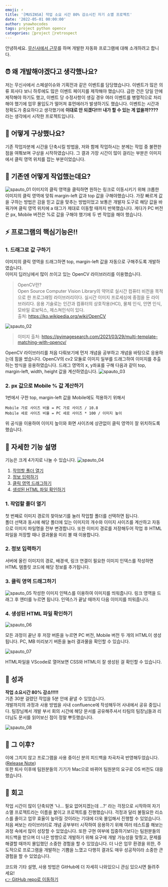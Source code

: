 ```yaml
---
emoji: ⚡️
title: '[MUSINSA] 작업 소요 시간 80% 감소시킨 자기 소멸 프로젝트'
date: '2022-05-01 00:00:00'
author: ynawhocodes
tags: project python opencv
categories: 🎳project 💭retrospect
---
```


안녕하세요. [무신사에서 근무](https://ynawhocodes.github.io/activities/musinsa/)를 하며 개발한 자동화 프로그램에 대해 소개하려고 합니다.
## ⏰ 왜 개발해야겠다고 생각했나요?
 저는 무신사에서 스페셜이슈와 기획전과 같은 이벤트를 담당했습니다. 이벤트가 많은 의류 회사다 보니 하루에도 많은 이벤트 페이지를 제작해야 했습니다. 급한 건은 당일 안에 제작해야 하기도 했고, 이벤트 당 수정사항이 생길 경우 여러 이벤트를 병렬적으로 처리해야 했기에 업무 몰입도가 떨어져 휴먼에러가 발생하기도 했습니다. 이벤트는 시간과 정확도가 중요하다고 생각했기에 **이대로 안 되겠다!!!! 내가 할 수 있는 게 없을까????** 라는 생각에서 시작한 프로젝트입니다.
  
## 👥 어떻게 구상했나요?
기존 작업자분께 시간을 단축시킬 방법을, 저와 함께 작업하시는 분께는 작업 중 불편한 점을 여쭤보며 구상을 시작하였습니다. 그 결과 가장 시간이 많이 걸리는 부분은 이미지에서 클릭 영역 위치를 잡는 부분이었습니다. 

## 👣 기존엔 어떻게 작업했는데요?
![spauto_01](spauto_01.png)
이미지의 클릭 영역을 클릭하면 원하는 링크로 이동시키기 위해 크롭한 이미지의 클릭 영역에 맞춰 margin-left 값과 top 값을 구해야했습니다. 가장 빠르게 값을 구하는 방법은 감을 믿고 값을 맞추는 방법이었고 보통은 개발자 도구로 해당 값을 바꿔가며 클릭 영역 위치에 a 태그가 제대로 이동할 때까지 반복했습니다. 게다가 PC 버전은 px, Mobile 버전은 %로 값을 구해야 했기에 두 번 작업을 해야 했습니다.

## ⚡️ 프로그램의 핵심기능은!!
### 1. 드래그로 값 구하기  
이미지의 클릭 영역을 드래그하면 top, margin-left 값을 자동으로 구해주도록 개발하였습니다.  
이미지 딥러닝에서 많이 쓰이고 있는 OpenCV 라이브러리를 이용했습니다.
> OpenCV란?  
> Open Source Computer Vision Library의 약어로 실시간 컴퓨터 비전을 목적으로 한 프로그래밍 라이브러리이다. 실시간 이미지 프로세싱에 중점을 둔 라이브러리다. 응용 기술로는 인간과 컴퓨터의 상호작용(HCI), 물체 인식, 안면 인식, 모바일 로보틱스, 제스쳐인식이 있다.  
> 출처: https://ko.wikipedia.org/wiki/OpenCV

![spauto_02](spauto_02.png)
> 이미지 출처: https://pyimagesearch.com/2021/03/29/multi-template-matching-with-opencv/ 

OpenCV 라이브러리를 처음 다뤄보기에 먼저 개념을 공부하고 개념을 바탕으로 응용하는데 힘을 썼습니다. OpenCV의 cv2 모듈로 이미지 일부를 드래그하여 이미지를 추출하는 방식을 응용하였습니다. 드래그 영역의 x, y좌표를 구해 다음과 같이 top, margin-left, width, height 값을 계산하였습니다.
![spauto_03](spauto_03.png)
  
### 2. px 값으로 Mobile % 값 계산하기
1번에서 구한 top, margin-left 값을 Mobile에도 적용하기 위해서
```
Mobile 가로 사이즈 비율 = PC 가로 사이즈 / 10.8
Mobile 세로 사이즈 비율 = PC 세로 사이즈 * 100 / 이미지 높이
```
위 공식을 이용하여 이미지 높이와 화면 사이즈에 상관없이 클릭 영역이 잘 위치하도록 했습니다.
   
## 🔧 자세한 기능 설명
기능은 크게 4가지로 나눌 수 있습니다.
![spauto_04](spauto_04.png)

1. [작업할 폴더 열기](/#1-작업할-폴더-열기)
2. [정보 입력하기](/#2-정보-입력하기)
3. [클릭 영역 드래그하기](#3-클릭-영역-드래그하기)
4. [생성된 HTML 파일 확인하기](/#4-생성된-html-파일-확인하기)

### 1. 작업할 폴더 열기
첫 번째로 이미지 경로의 찾아보기를 눌러 작업할 폴더를 선택하면 됩니다.  
폴더 선택과 동시에 해당 폴더에 있는 이미지의 개수와 이미지 사이즈를 계산하고 자동으로 이미지 파일명을 전부 변경합니다.
또한 이미지 경로를 저장해두어 작업 후 HTML 파일을 저장할 때나 결과물을 미리 볼 때 이용합니다.
### 2. 정보 입력하기
서버에 올린 이미지의 경로, 배경색, 링크 연결이 필요한 이미지 인덱스를 작성하면 HTML 템플릿 코드에 해당 정보를 추가됩니다.
### 3. 클릭 영역 드래그하기
![spauto_05](gif_04.gif)
작성한 이미지 인텍스를 이용하여 이미지를 띄워줍니다. 링크 영역을 드래그 후 엔터를 누르면 됩니다.
인덱스가 끝날 때까지 다음 이미지를 띄워줍니다.
### 4. 생성된 HTML 파일 확인하기
![spauto_06](gif_06.gif)
  
모든 과정이 끝난 후 저장 버튼을 누르면 PC 버전, Mobile 버전 두 개의 HTML이 생성됩니다. PC, MB 미리보기 버튼을 눌러 결과물을 확인할 수 있습니다.
  
![spauto_07](gif_07.gif)
  
HTML파일을 VScode로 열어보면 CSS와 HTML이 잘 생성된 걸 확인할 수 있습니다.
## 🎉 성과
**작업 소요시간 80% 감소!!!!!**  
기존 30분 걸렸던 작업을 5분 안에 끝낼 수 있었습니다.  
개발까지의 과정과 사용 방법을 사내 confluence에 작성해두어 사내에서 공유 중입니다. 
팀장님께서 개발 부서 회의 시간에 해당 문서를 공유해주셔서 타팀의 팀장님들과 리더님도 문서를 읽어보신 점이 정말 뿌듯했습니다.
  
![spauto_08](spauto_08.png)
## 📄 그 이후?

이에 그치지 않고 프로그램을 사용 중이신 분의 피드백을 차곡차곡 반영해두었습니다. ([Release Note](https://github.com/ynawhocodes/self-perish-project#release-note))  
또한 퇴사 이후에 팀원분들의 기기가 Mac으로 바뀌어 팀원분의 요구로 OS 버전도 대응했습니다.
## 💭 회고
 작업 시간이 많이 단축되면 '나... 필요 없어지겠는데 ...?' 라는 걱정으로 시작하여 자기 소멸 프로젝트라는 이름을 붙이고 프로젝트를 진행했습니다. 걱정과 달리 불필요한 리소스를 줄이고 업무 효율이 높아질 것이라는 기대에 더욱 몰입해서 진행할 수 있었습니다. 처음 써보는 라이브러리로 개념 공부부터 시작하여 응용하기 위해 여러 테스트를 해보는 과정 속에서 많이 성장할 수 있었습니다. 또한 구현 여부에 집중하기보다는 팀원분들의 피드백을 받으며 더 나은 방향으로 개발하기 위해 요구에 개발 가능성을 맞췄고, 문제를 해결할 때까지 몰입했던 소중한 경험을 할 수 있었습니다.
더 나은 업무 환경을 위한, 주도적으로 프로그램을 개발하는 기쁨을 느꼈고 다행히 결과도 매우 성공적이라 소중한 큰 경험을 할 수 있었습니다.

코드와 기타 설명, 사용 방법은 GitHub에 더 자세히 나와있으니 관심 있으시면 들려주세요!  
[👉 GitHub repo로 이동하기](https://github.com/ynawhocodes/self-perish-project)
